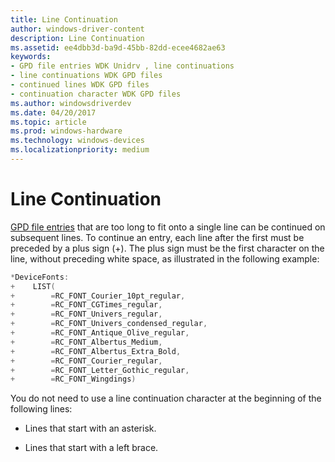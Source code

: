 ```yaml
---
title: Line Continuation
author: windows-driver-content
description: Line Continuation
ms.assetid: ee4dbb3d-ba9d-45bb-82dd-ecee4682ae63
keywords:
- GPD file entries WDK Unidrv , line continuations
- line continuations WDK GPD files
- continued lines WDK GPD files
- continuation character WDK GPD files
ms.author: windowsdriverdev
ms.date: 04/20/2017
ms.topic: article
ms.prod: windows-hardware
ms.technology: windows-devices
ms.localizationpriority: medium
---
```


# Line Continuation





[GPD file entries](gpd-file-entries.md) that are too long to fit onto a single line can be continued on subsequent lines. To continue an entry, each line after the first must be preceded by a plus sign (+). The plus sign must be the first character on the line, without preceding white space, as illustrated in the following example:

```cpp
*DeviceFonts:
+    LIST(
+        =RC_FONT_Courier_10pt_regular,
+        =RC_FONT_CGTimes_regular,
+        =RC_FONT_Univers_regular,
+        =RC_FONT_Univers_condensed_regular,
+        =RC_FONT_Antique_Olive_regular,
+        =RC_FONT_Albertus_Medium,
+        =RC_FONT_Albertus_Extra_Bold,
+        =RC_FONT_Courier_regular,
+        =RC_FONT_Letter_Gothic_regular,
+        =RC_FONT_Wingdings)
```

You do not need to use a line continuation character at the beginning of the following lines:

-   Lines that start with an asterisk.

-   Lines that start with a left brace.

 

 




